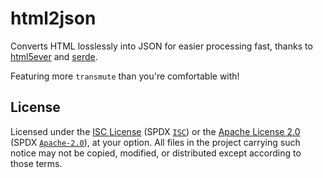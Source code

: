 # html2json

Converts HTML losslessly into JSON for easier processing fast, thanks to
[html5ever][] and [serde][].

Featuring more `transmute` than you're comfortable with!

[html5ever]: https://github.com/servo/html5ever
[serde]: https://serde.rs/

## License

Licensed under the [ISC License][isc] (SPDX [`ISC`][isc-spdx]) or the
[Apache License 2.0][apache-2.0] (SPDX [`Apache-2.0`][apache-2.0-spdx]), at
your option. All files in the project carrying such notice may not be copied,
modified, or distributed except according to those terms.

[apache-2.0]: ./LICENSE-APACHE.txt
[apache-2.0-spdx]: https://spdx.org/licenses/Apache-2.0.html
[isc]: ./LICENSE-ISC.txt
[isc-spdx]: https://spdx.org/licenses/ISC.html
